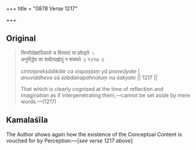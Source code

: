 +++
title = "0878 Verse 1217"

+++
## Original 
>
> चिन्तोत्प्रेक्षादिकाले च विस्पष्टं या प्रवेद्यते ।  
> अनुविद्धेव सा शब्दैरपह्नोतुं न शक्यते ॥ १२१७ ॥ 
>
> *cintotprekṣādikāle ca vispaṣṭaṃ yā pravedyate* \|  
> *anuviddheva sā śabdairapahnotuṃ na śakyate* \|\| 1217 \|\| 
>
> That which is clearly cognised at the time of reflection and imagination as if interpenetrating them,—cannot be set aside by mere words.—(1217)



## Kamalaśīla

The Author shows again how the existence of the Conceptual Content is vouched for by Perception:—[*see verse 1217 above*]


